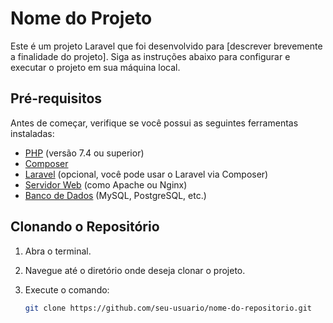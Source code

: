 # Nome do Projeto

Este é um projeto Laravel que foi desenvolvido para [descrever brevemente a finalidade do projeto]. Siga as instruções abaixo para configurar e executar o projeto em sua máquina local.

## Pré-requisitos

Antes de começar, verifique se você possui as seguintes ferramentas instaladas:

- [PHP](https://www.php.net/downloads) (versão 7.4 ou superior)
- [Composer](https://getcomposer.org/download/)
- [Laravel](https://laravel.com/docs/8.x/installation) (opcional, você pode usar o Laravel via Composer)
- [Servidor Web](https://www.php.net/manual/pt_BR/install.unix.php#install.unix.apache) (como Apache ou Nginx)
- [Banco de Dados](https://www.mysql.com/) (MySQL, PostgreSQL, etc.)

## Clonando o Repositório

1. Abra o terminal.
2. Navegue até o diretório onde deseja clonar o projeto.
3. Execute o comando:

   ```bash
   git clone https://github.com/seu-usuario/nome-do-repositorio.git
